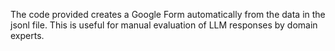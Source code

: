 The code provided creates a Google Form automatically from the data in the jsonl file. This is useful for manual evaluation of LLM responses by domain experts.